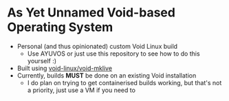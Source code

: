 # As Yet Unnamed Void-based Operating System

- Personal (and thus opinionated) custom Void Linux build
    - Use AYUVOS or just use this repository to see how to do this yourself :)
- Built using [void-linux/void-mklive](https://github.com/void-linux/void-mklive)
- Currently, builds **MUST** be done on an existing Void installation
    - I do plan on trying to get containerised builds working, but that's not a priority, just use a VM if you need to
